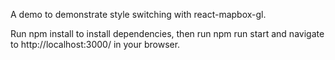 A demo to demonstrate style switching with react-mapbox-gl.

Run npm install to install dependencies, then run npm run start and navigate to http://localhost:3000/ in your browser.